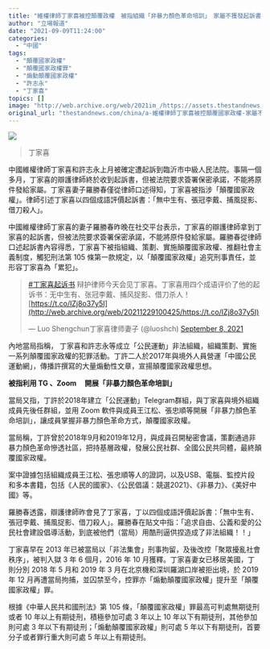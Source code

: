 ```yaml
---
title: "維權律師丁家喜被控顛覆政權　被指組織「非暴力顏色革命培訓」　家屬不獲發起訴書原件"
author: "立場報道"
date: "2021-09-09T11:24:00"
categories:
  - "中國"
tags:
  - "顛覆國家政權"
  - "顛覆國家政權罪"
  - "煽動顛覆國家政權"
  - "許志永"
  - "丁家喜"
topics: []
image: "http://web.archive.org/web/2021im_/https://assets.thestandnews.com/media/photos/E69CAAE591BDE5908D_wzFDd.png"
original_url: "thestandnews.com/china/a-維權律師丁家喜被控顛覆國家政權-家屬不獲發起訴書原件"
---
```

![](http://web.archive.org/web/2021im_/https://assets.thestandnews.com/media/photos/E69CAAE591BDE5908D_wzFDd.png)
> 丁家喜

中國維權律師丁家喜和許志永上月被確定遭起訴到臨沂市中級人民法院。事隔一個多月，丁家喜的辯護律師終於收到起訴書，但被法院要求簽署保密承諾，不能將原件發給家屬。丁家喜妻子羅勝春僅從律師口述得知，丁家喜被指涉「顛覆國家政權」。律師引述丁家喜以四個成語評價起訴書：「無中生有、張冠李戴、捕風捉影、借刀殺人」。

中國維權律師丁家喜的妻子羅勝春昨晚在社交平台表示，丁家喜的辯護律師拿到丁家喜的起訴書，但被法院要求簽署保密承諾，不能將原件發給家屬。羅勝春從律師口述起訴書內容得悉，丁家喜下被指組織、策劃、實施顛覆國家政權、推翻社會主義制度，觸犯刑法第 105 條第一款規定，以「顛覆國家政權」追究刑事責任，並形容丁家喜為「累犯」。

> [#丁家喜起诉书](http://web.archive.org/web/20211229100425/https://twitter.com/hashtag/%E4%B8%81%E5%AE%B6%E5%96%9C%E8%B5%B7%E8%AF%89%E4%B9%A6?src=hash&ref_src=twsrc%5Etfw) 辩护律师今天会见丁家喜。丁家喜用四个成语评价了他的起诉书：无中生有、张冠李戴、捕风捉影、借刀杀人！ [https://t.co/IZj8o37y5I](http://web.archive.org/web/20211229100425/https://t.co/IZj8o37y5I)
> 
> — Luo Shengchun丁家喜律师妻子 (@luoshch) [September 8, 2021](http://web.archive.org/web/20211229100425/https://twitter.com/luoshch/status/1435629454274048005?ref_src=twsrc%5Etfw)

內地當局指稱， 丁家喜和許志永等成立「公民運動」非法組織，組織策劃、實施一系列顛覆國家政權的犯罪活動。丁許二人於2017年與境外人員營運「中國公民運動網」，傳播許撰寫的大量煽動性文章，宣揚顛覆國家政權思想。

**被指利用 TG 、Zoom     開展「非暴力顏色革命培訓」**

當局又指，丁許於2018年建立「公民運動」Telegram群組，與丁家喜與境外組織成員先後任群組，並用 Zoom 軟件與成員王江松、張忠順等開展「非暴力顏色革命培訓」，讓成員掌握非暴力顏色革命方式，顛覆國家政權。

當局稱，丁許曾於2018年9月和2019年12月，與成員召開秘密會議，策劃通過非暴力顏色革命慘透社區，把持基層政權，發展公民社群、全國公民共同體，最終顛覆國家政權。

案中證據包括組織成員王江松、張忠順等人的證詞，以及USB、電腦、監控片段和多本書籍，包括《人民的國家》、《公民倡議：競選2021》、《非暴力》、《美好中國》等。

羅勝春透露，辯護律師昨會見了丁家喜，丁以四個成語評價起訴書：「無中生有、張冠李戴、捕風捉影、借刀殺人」。羅勝春在貼文中指：「追求自由、公義和愛的公民社會建設倡導活動，到底被他們（當局）用酷刑逼供捏造成了非法組織！！」

丁家喜早在 2013 年已被當局以「非法集會」刑事拘留，及後改控「聚眾擾亂社會秩序」，被判入獄 3 年 6 個月，2016 年 10 月獲釋。丁家喜妻女已移居美國，丁則分別 2018 年 5 月和 2019 年 3 月在北京機和深圳羅湖口岸被拒出境，於 2019 年 12 月再遭當局拘捕，並囚禁至今，控罪亦「煽動顛覆國家政權」提升至「顛覆國家政權」罪。

根據《中華人民共和國刑法》第 105 條，「顛覆國家政權」罪最高可判處無期徒刑或者 10 年以上有期徒刑，積極參加可處 3 年以上 10 年以下有期徒刑，其他參加則可處 3 年以下有期徒刑；「煽動顛覆國家政權」則可處 5 年以下有期徒刑，首要分子或者罪行重大則可處 5 年以上有期徒刑。